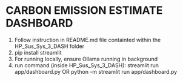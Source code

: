 # CARBON EMISSION ESTIMATE DASHBOARD

1. Follow instruction in README.md file containted within the HP_Sus_Sys_3_DASH folder
2. pip install streamlit
3. For running locally, ensure Ollama running in background
4. run command (inside HP_Sus_Sys_3_DASH): streamlit run app/dashboard.py OR python -m streamlit run app/dashboard.py
